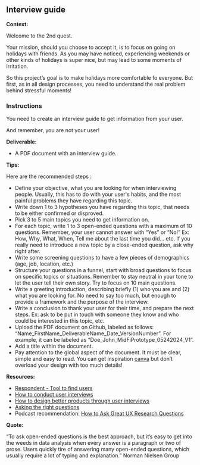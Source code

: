 ## Interview guide

**Context:**

Welcome to the 2nd quest.

Your mission, should you choose to accept it, is to focus on going on holidays with friends. As you may have noticed, experiencing weekends or other kinds of holidays is super nice, but may lead to some moments of irritation.

So this project’s goal is to make holidays more comfortable fo everyone. But first, as in all design processes, you need to understand the real problem behind stressful moments!

### Instructions

You need to create an interview guide to get information from your user.

And remember, you are not your user!

**Deliverable:**

- A PDF document with an interview guide.

**Tips:**

Here are the recommended steps :

- Define your objective, what you are looking for when interviewing people. Usually, this has to do with your user's habits, and the most painful problems they have regarding this topic.
- Write down 1 to 3 hypotheses you have regarding this topic, that needs to be either confirmed or disproved.
- Pick 3 to 5 main topics you need to get information on.
- For each topic, write 1 to 3 open-ended questions with a maximum of 10 questions. Remember, your user cannot answer with “Yes” or “No!” Ex: How, Why, What, When, Tell me about the last time you did... etc. If you really need to introduce a new topic by a close-ended question, ask why right after.
- Write some screening questions to have a few pieces of demographics (age, job, location, etc.)
- Structure your questions in a funnel, start with broad questions to focus on specific topics or situations. Remember to stay neutral in your tone to let the user tell their own story. Try to focus on 10 main questions.
- Write a greeting introduction, describing briefly (1) who you are and (2) what you are looking for. No need to say too much, but enough to provide a framework and the purpose of the interview.
- Write a conclusion to thank your user for their time, and prepare the next steps. Ex: ask to be put in touch with someone they know and who could be interested in this topic, etc.
- Upload the PDF document on Github, labeled as follows: “Name_FirstName_DeliverableName_Date_VersionNumber”. For example, it can be labeled as “Doe_John_MidFiPrototype_05242024_V1”.
- Add a title within the document.
- Pay attention to the global aspect of the document. It must be clear, simple and easy to read. You can get inspiration [canva](https://www.canva.com/) but don’t overload your design with too much details!

**Resources:**

- [Respondent - Tool to find users](https://www.respondent.io)
- [How to conduct user interviews](https://uxdesign.cc/how-to-conduct-user-interviews-fe4b8c34b0b7?sk=9625632a522a9309a91297191e668565)
- [How to design better products through user interviews](https://uxdesign.cc/how-to-design-better-products-through-user-interviews-4c5142bb1fc4)
- [Asking the right questions](https://uxdesign.cc/asking-the-right-questions-on-user-research-interviews-and-testing-427261742a67)
- Podcast recommendation: [How to Ask Great UX Research Questions](https://open.spotify.com/episode/5UlvTKyVObeCDxkc8DAakU?si=fjMEHCdjRXWkYhwKhxIopQ)

**Quote:**

“To ask open-ended questions is the best approach, but it’s easy to get into the weeds in data analysis when every answer is a paragraph or two of prose. Users quickly tire of answering many open-ended questions, which usually require a lot of typing and explanation.” Norman Nielsen Group
